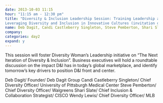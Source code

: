 ```yaml
---
date: 2013-10-03 11:15
hour: "11:15 am - 12:30 pm"
title: "Diversity & Inclusion Leadership Session: Training Leadership a Peer to Peer Forum
Leveraging Diversity and Inclusion in Innovative Cultures (invitation only)"
name: Deb Dagit, Candi Castleberry Singleton, Steve Pemberton, Shari Slate and Wendy Lewis
company:
categories: day2
expand: y
---
```


This session will foster Diversity Woman’s Leadership initiative on “The Next Iteration of Diversity & Inclusion”. Business executives will hold a roundtable discussion on the impact D&I has in today’s global marketplace, and identify tomorrow’s key drivers to position D&I front and center.

Deb Dagit/ Founder/ Deb Dagit Group
Candi Castleberry Singleton/ Chief Diversity Officer/
University of Pittsburgh Medical Center
Steve Pemberton/ Chief Diversity Officer/ Walgreens
Shari Slate/ Chief Inclusion & Collaboration Strategist/ CISCO Wendy Lewis/ Chief Diversity Officer/ MLB